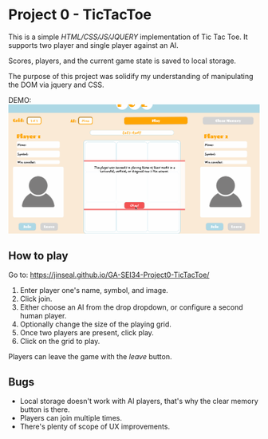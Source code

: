# Project 0 - TicTacToe

This is a simple _HTML/CSS/JS/JQUERY_ implementation of Tic Tac Toe.
It supports two player and single player against an AI.

Scores, players, and the current game state is saved to local storage.

The purpose of this project was solidify my understanding of manipulating the DOM via jquery and CSS.

DEMO:
![Demo](TTT.gif)

## How to play

Go to: https://jinseal.github.io/GA-SEI34-Project0-TicTacToe/

1. Enter player one's name, symbol, and image.
1. Click join.
1. Either choose an AI from the drop dropdown, or configure a second human player.
1. Optionally change the size of the playing grid.
1. Once two players are present, click play.
1. Click on the grid to play.

Players can leave the game with the _leave_ button.

##  Bugs
- Local storage doesn't work with AI players, that's why the clear memory button is there.
- Players can join multiple times.
- There's plenty of scope of UX improvements.

